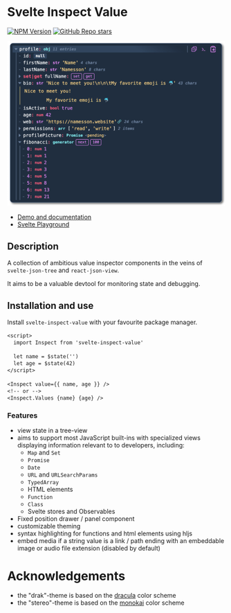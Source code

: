 # Svelte Inspect Value

[![NPM Version](https://img.shields.io/npm/v/svelte-inspect-value)](https://www.npmjs.com/package/svelte-inspect-value)
[![GitHub Repo stars](https://img.shields.io/github/stars/ampled/svelte-inspect-value)](https://github.com/ampled/svelte-inspect-value)

![inspect screenshot](https://raw.githubusercontent.com/ampled/svelte-inspect-value/refs/heads/main/readme.png)

- [Demo and documentation](https://inspect.eirik.space)
- [Svelte Playground](https://svelte.dev/playground/956365d6905c44298234ff4d9c60741e?version=5.17.3)

## Description

A collection of ambitious value inspector components in the veins of `svelte-json-tree` and `react-json-view`.

It aims to be a valuable devtool for monitoring state and debugging.

## Installation and use

Install `svelte-inspect-value` with your favourite package manager.

```svelte
<script>
  import Inspect from 'svelte-inspect-value'

  let name = $state('')
  let age = $state(42)
</script>

<Inspect value={{ name, age }} />
<!-- or -->
<Inspect.Values {name} {age} />
```

### Features

- view state in a tree-view
- aims to support most JavaScript built-ins with specialized views displaying information relevant to to developers, including:
  - `Map` and `Set`
  - `Promise`
  - `Date`
  - `URL` and `URLSearchParams`
  - `TypedArray`
  - HTML elements
  - `Function`
  - `Class`
  - Svelte stores and Observables
- Fixed position drawer / panel component
- customizable theming
- syntax highlighting for functions and html elements using hljs
- embed media if a string value is a link / path ending with an embeddable image or audio file extension (disabled by default)

# Acknowledgements

- the "drak"-theme is based on the [dracula](https://draculatheme.com/) color scheme
- the "stereo"-theme is based on the [monokai](https://monokai.pro/) color scheme

